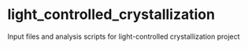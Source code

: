 # light_controlled_crystallization
Input files and analysis scripts for light-controlled crystallization project
